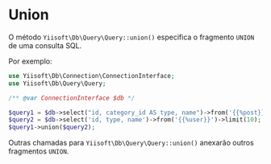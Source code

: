 # Union

O método `Yiisoft\Db\Query\Query::union()` especifica o fragmento `UNION` de uma consulta SQL.

Por exemplo:

```php
use Yiisoft\Db\Connection\ConnectionInterface;
use Yiisoft\Db\Query\Query;

/** @var ConnectionInterface $db */

$query1 = $db->select("id, category_id AS type, name")->from('{{%post}}')->limit(10);
$query2 = $db->select('id, type, name')->from('{{%user}}')->limit(10);
$query1->union($query2);
```

Outras chamadas para `Yiisoft\Db\Query\Query::union()` anexarão outros fragmentos `UNION`.
